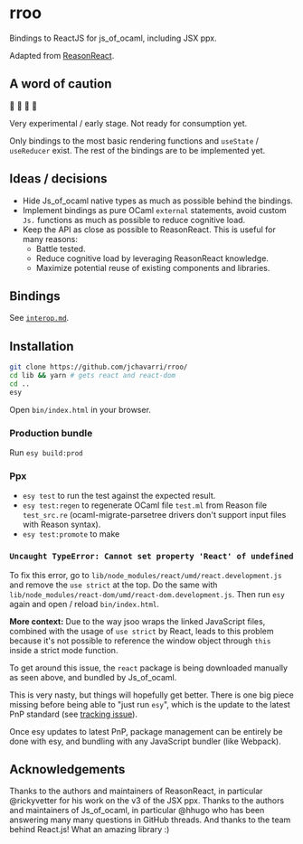 # rroo

Bindings to ReactJS for js_of_ocaml, including JSX ppx.

Adapted from [ReasonReact](https://github.com/reasonml/reason-react/).

## A word of caution

:construction: :construction: :construction: :construction: 

Very experimental / early stage. Not ready for consumption yet.

Only bindings to the most basic rendering functions and `useState` / `useReducer` exist.
The rest of the bindings are to be implemented yet.

## Ideas / decisions

- Hide Js_of_ocaml native types as much as possible behind the bindings.
- Implement bindings as pure OCaml `external` statements, avoid custom `Js.` functions as much as possible to reduce cognitive load.
- Keep the API as close as possible to ReasonReact. This is useful for many reasons:
  - Battle tested.
  - Reduce cognitive load by leveraging ReasonReact knowledge.
  - Maximize potential reuse of existing components and libraries.

## Bindings

See [`interop.md`](./interop.md).

## Installation

```bash
git clone https://github.com/jchavarri/rroo/
cd lib && yarn # gets react and react-dom
cd ..
esy
```

Open `bin/index.html` in your browser.


### Production bundle

Run `esy build:prod`

### Ppx

- `esy test` to run the test against the expected result.
- `esy test:regen` to regenerate OCaml file `test.ml` from Reason file `test_src.re` (ocaml-migrate-parsetree drivers don't support input files with Reason syntax).
- `esy test:promote` to make

### `Uncaught TypeError: Cannot set property 'React' of undefined`

To fix this error, go to `lib/node_modules/react/umd/react.development.js` and remove the `use strict` at the top.
Do the same with `lib/node_modules/react-dom/umd/react-dom.development.js`.
Then run `esy` again and open / reload `bin/index.html`.

**More context:** Due to the way jsoo wraps the linked JavaScript files, combined with the usage of `use strict` by React, leads to this problem because it's not possible to reference the window object through `this` inside a strict mode function.

To get around this issue, the `react` package is being downloaded manually as seen above, and bundled by Js_of_ocaml. 

This is very nasty, but things will hopefully get better. There is one big piece missing before being able to "just run `esy`", which is the update to the latest PnP standard (see [tracking issue](https://github.com/esy/esy/issues/930)).

Once esy updates to latest PnP, package management can be entirely be done with esy, and bundling with any JavaScript bundler (like Webpack).

## Acknowledgements

Thanks to the authors and maintainers of ReasonReact, in particular @rickyvetter for his work on the v3 of the JSX ppx.
Thanks to the authors and maintainers of Js_of_ocaml, in particular @hhugo who has been answering many many questions in GitHub threads.
And thanks to the team behind React.js! What an amazing library :)
